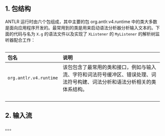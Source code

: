 
## 1. 包结构

ANTLR 运行时由六个包组成，其中主要的包 org.antlr.v4.runtime 中的类大多数是面向应用程序开发的。最常用到的类是用来启动语法分析器分析输入文本的。下面的代码与名为 `X.g` 的语法文件以及实现了 `XListener` 的 `MyListener` 的解析树监听器配合工作：
```

```


| 包名 | 说明 |
| :------------- | :------------- |
| `org.antlr.v4.runtime`  | 该包包含了最常用的类和接口，例如与输入流、字符和词法符号缓冲区、错误处理、词法符号构建、词法分析和语法分析相关的类体系结构。|
| | |
| | |
| | |
| | |

## 2. 输入流







。。。
